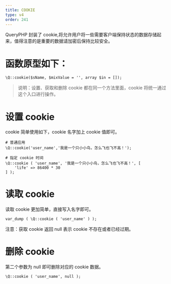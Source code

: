 ```yaml
---
title: COOKIE
type: v4
order: 241
---
```


QueryPHP 封装了 cookie,将允许用户将一些需要客户端保持状态的数据存储起来，值得注意的是重要的数据请加密后保持比较安全。

# 函数原型如下：
~~~
\Q::cookie($sName, $mixValue = '', array $in = []);
~~~

> 说明：设置、获取和删除 cookie 都在同一个方法里面，cookie 将统一通过这个入口进行操作。

# 设置 cookie
cookie 简单使用如下，cookie 名字加上 cookie 值即可。
~~~
# 普通应用
\Q::cookie('user_name','我是一个只小小鸟，怎么飞也飞不高！');

# 指定 cookie 时间
\Q::cookie ( 'user_name', '我是一个只小小鸟，怎么飞也飞不高！', [ 
    'life' => 86400 * 30 
] );
~~~

# 读取 cookie
读取 cookie 更加简单，直接写入名字即可。
~~~
var_dump ( \Q::cookie ( 'user_name' ) );
~~~
注意：获取 cookie 返回 null 表示 cookie 不存在或者已经过期。

# 删除 cookie
第二个参数为 null 即可删除对应的 cookie 数据。
~~~
\Q::cookie ( 'user_name', null );
~~~